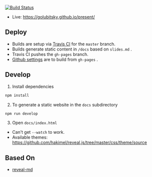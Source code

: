 [![Build Status](https://travis-ci.com/golubitsky/present.svg?branch=master)](https://travis-ci.com/golubitsky/present)

* Live: https://golubitsky.github.io/present/

## Deploy

* Builds are setup via [Travis CI](https://travis-ci.com/github/golubitsky/present) for the `master` branch.
* Builds generate static content in `/docs` based on `slides.md` .
* Travis CI pushes the `gh-pages` branch.
* [Github settings](https://github.com/golubitsky/present/settings) are to build from `gh-pages` .

## Develop

1. Install dependencies

``` sh
npm install
```

2. To generate a static website in the `docs` subdirectory

``` sh
npm run develop
```

3. Open `docs/index.html` 

* Can't get `--watch` to work.
* Available themes: https://github.com/hakimel/reveal.js/tree/master/css/theme/source

## Based On

* [reveal-md](https://github.com/webpro/reveal-md)
